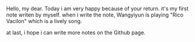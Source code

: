 Hello, my dear.
Today i am very happy because of your return.
it's my first note writen by myself. when i write the note, Wangyiyun is playing "Rico Vacilon" which is a lively song.

at last, i hope i can write more notes on the Github page.

